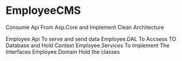 # EmployeeCMS
Consume Api From Asp.Core and Implement Clean Architecture

Employee.Api To serve and send data 
Employee.DAL To Accsess TO Database and Hold Context 
Employee.Services To Implement The Interfaces
Employee.Domain Hold the classes
